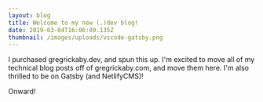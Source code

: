 ```yaml
---
layout: blog
title: Welcome to my new (.)dev blog!
date: 2019-03-04T16:06:09.135Z
thumbnail: /images/uploads/vscode-gatsby.png
---
```


I purchased gregrickaby.dev, and spun this up. I'm excited to move all of my technical blog posts off of gregrickaby.com, and move them here. I'm also thrilled to be on Gatsby (and NetlifyCMS)!

Onward!
